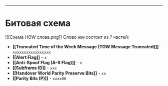 
---
# Битовая схема
![[Схема HOW слова.png]]
Слово `HOW` состоит из ? частей:
- **[[Truncated Time of the Week Message (TOW Message Truncated)]]** - `xxxxxxxxxxxxxxxxx`
- **[[Alert Flag]]** - `x`
- **[[Anti-Spoof Flag (A-S Flag)]]** - `x`
- **[[Subframe ID]]** - `xxx`
- **[[Handover World Parity Preserve Bits]]** - `xx`
- **[[Parity Bits (P)]]** - `xxxx00`